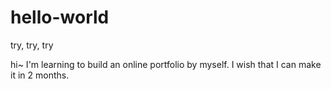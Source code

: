 # hello-world
try, try, try

hi~ I'm learning to build an online portfolio by myself.
I wish that I can make it in 2 months.

